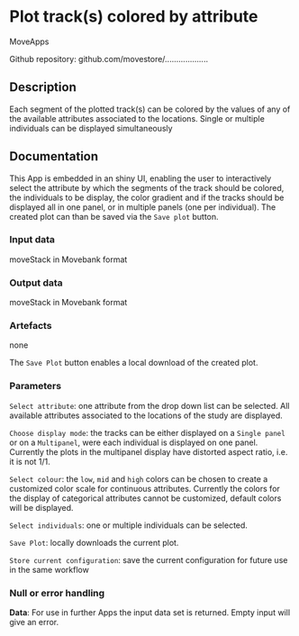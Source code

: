 # Plot track(s) colored by attribute

MoveApps

Github repository: github.com/movestore/...................

## Description
Each segment of the plotted track(s) can be colored by the values of any of the available attributes associated to the locations. Single or multiple individuals can be displayed simultaneously

## Documentation
This App is embedded in an shiny UI, enabling the user to interactively select the attribute by which the segments of the track should be colored, the individuals to be display, the color gradient and if the tracks should be displayed all in one panel, or in multiple panels (one per individual). The created plot can than be saved via the `Save plot` button. 

### Input data
moveStack in Movebank format

### Output data
moveStack in Movebank format

### Artefacts
none

The `Save Plot` button enables a local download of the created plot.

### Parameters
`Select attribute`: one attribute from the drop down list can be selected. All available attributes associated to the locations of the study are displayed.

`Choose display mode`: the tracks can be either displayed on a `Single panel` or on a `Multipanel`, were each individual is displayed on one panel. Currently the plots in the multipanel display have distorted aspect ratio, i.e. it is not 1/1.

`Select colour`: the `low`, `mid` and `high` colors can be chosen to create a customized color scale for continuous attributes. Currently the colors for the display of categorical attributes cannot be customized, default colors will be displayed.

`Select individuals`: one or multiple individuals can be selected.

`Save Plot`: locally downloads the current plot.

`Store current configuration`: save the current configuration for future use in the same workflow

### Null or error handling
**Data**: For use in further Apps the input data set is returned. Empty input will give an error.
